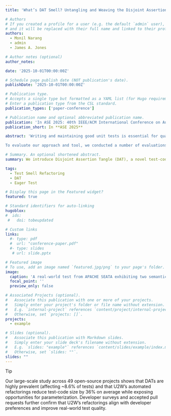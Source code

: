```yaml
---
title: 'What’s DAT Smell? Untangling and Weaving the Disjoint Assertion Tangle Test Smell'

# Authors
# If you created a profile for a user (e.g. the default `admin` user), write the username (folder name) here
# and it will be replaced with their full name and linked to their profile.
authors:
  - Monil Narang
  - admin
  - James A. Jones

# Author notes (optional)
author_notes:

date: '2025-10-01T00:00:00Z'

# Schedule page publish date (NOT publication's date).
publishDate: '2025-10-01T00:00:00Z'

# Publication type.
# Accepts a single type but formatted as a YAML list (for Hugo requirements).
# Enter a publication type from the CSL standard.
publication_types: ['paper-conference']

# Publication name and optional abbreviated publication name.
publication: 'In ASE 2025: 40th IEEE/ACM International Conference on Automated Software Engineering'
publication_short: In **ASE 2025**

abstract: 'Writing and maintaining good unit tests is essential for quality assurance. However, developers often deprioritize such maintenance, leading to tests that exhibit code smells, are bloated, and may be less effective. In this work, we characterize a novel test-code smell—Disjoint Assertion Tangle (DAT)—which occurs when a test method verifies multiple, logically unrelated behaviors that can be separated. We propose a program analysis-based approach that automatically detects DATs and refactors them into separate focused test methods. We implemented this approach as a tool called U2W. By separating unrelated testing logic, U2W enhances readability, maintainability, and fault localization, while exposing hidden test clones and duplicated code. It then seizes these opportunities by converting structurally similar tests into compact, parameterized unit tests (PUTs), reducing redundancy and enabling more scalable, extensible test designs.

To evaluate our approach and tool, we conducted a number of evaluations: (1) a large-scale, quantitative study to study the prevalence of the test smell and the effects of their refactoring, (2) a user survey to assess developers’ opinions and preferences of the unrefactored and refactored test code, and (3) pull requests that were issued to original project maintainers to assess the acceptability of our refactorings. Our quantitative study was conducted on 42,334 tests across 49 open-source projects. We found the DAT smell in 95.9% of the subject projects, affecting an average of 8.59% of analyzed tests. In total, we identified and refactored 3,638 smelly tests, untangled them into 31,837 test-execution logics, and then weaved 14,343 of them into 1,713 extensible PUT methods. These refactorings reduced the executable test-code lines in smelly tests by an average of 36.33%. Our user survey involving 49 industrial and academic participants demonstrated strong preference for our refactored test cases over their original, unrefactored versions. Additionally, we submitted 19 pull requests based on our automated refactorings; 16 of these were accepted by project maintainers. These results suggest that U2W effectively improves test-suite quality, and validate our novel test smell aligns closely with developers’ intuitions and practices.'

# Summary. An optional shortened abstract.
summary: We introduce Disjoint Assertion Tangle (DAT), a novel test-code smell, and present U2W, a tool that detects and refactors such smells into focused and parameterized tests to improve readability, maintainability, and scalability.

tags:
  - Test Smell Refactoring
  - DAT
  - Eager Test

# Display this page in the Featured widget?
featured: true

# Standard identifiers for auto-linking
hugoblox:
#  ids:
 #   doi: tobeupdated

# Custom links
links:
  #- type: pdf
  #  url: "conference-paper.pdf"
  #- type: slides
   # url: slide.pptx

# Featured image
# To use, add an image named `featured.jpg/png` to your page's folder.
image:
  caption: 'A real-world test from APACHE SEATA exhibiting two semantically independent assertion clusters'
  focal_point: ''
  preview_only: false

# Associated Projects (optional).
#   Associate this publication with one or more of your projects.
#   Simply enter your project's folder or file name without extension.
#   E.g. `internal-project` references `content/project/internal-project/index.md`.
#   Otherwise, set `projects: []`.
projects:
  - example

# Slides (optional).
#   Associate this publication with Markdown slides.
#   Simply enter your slide deck's filename without extension.
#   E.g. `slides: "example"` references `content/slides/example/index.md`.
#   Otherwise, set `slides: ""`.
slides: ""
---
```


> [!Tip]
> Our large-scale study across 49 open-source projects shows that DATs are highly prevalent (affecting ~8.6% of tests) and that U2W’s automated refactorings reduce test-code size by 36% on average while exposing opportunities for parameterization. Developer surveys and accepted pull requests further confirm that U2W’s refactorings align with developer preferences and improve real-world test quality.
<!--# Add the publication's **full text** or **supplementary notes** here. You can use rich formatting such as including [code, math, and images](https://docs.hugoblox.com/content/writing-markdown-latex/).-->
